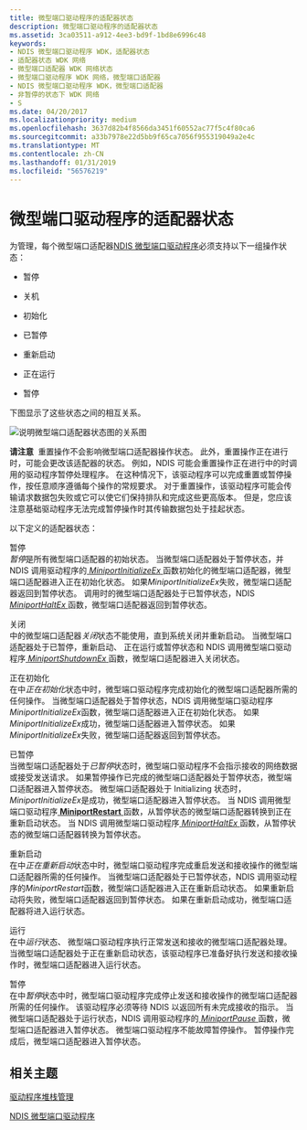 ```yaml
---
title: 微型端口驱动程序的适配器状态
description: 微型端口驱动程序的适配器状态
ms.assetid: 3ca03511-a912-4ee3-bd9f-1bd8e6996c48
keywords:
- NDIS 微型端口驱动程序 WDK，适配器状态
- 适配器状态 WDK 网络
- 微型端口适配器 WDK 网络状态
- 微型端口驱动程序 WDK 网络，微型端口适配器
- NDIS 微型端口驱动程序 WDK，微型端口适配器
- 非暂停的状态下 WDK 网络
- S
ms.date: 04/20/2017
ms.localizationpriority: medium
ms.openlocfilehash: 3637d82b4f8566da3451f60552ac77f5c4f80ca6
ms.sourcegitcommit: a33b7978e22d5bb9f65ca7056f955319049a2e4c
ms.translationtype: MT
ms.contentlocale: zh-CN
ms.lasthandoff: 01/31/2019
ms.locfileid: "56576219"
---
```

# <a name="adapter-states-of-a-miniport-driver"></a>微型端口驱动程序的适配器状态





为管理，每个微型端口适配器[NDIS 微型端口驱动程序](ndis-miniport-drivers2.md)必须支持以下一组操作状态：

-   暂停

-   关机

-   初始化

-   已暂停

-   重新启动

-   正在运行

-   暂停

下图显示了这些状态之间的相互关系。

![说明微型端口适配器状态图的关系图](images/miniportstate.png)

**请注意**  重置操作不会影响微型端口适配器操作状态。 此外，重置操作正在进行时，可能会更改该适配器的状态。 例如，NDIS 可能会重置操作正在进行中的时调用的驱动程序暂停处理程序。 在这种情况下，该驱动程序可以完成重置或暂停操作，按任意顺序遵循每个操作的常规要求。 对于重置操作，该驱动程序可能会传输请求数据包失败或它可以使它们保持排队和完成这些更高版本。 但是，您应该注意基础驱动程序无法完成暂停操作时其传输数据包处于挂起状态。

 

以下定义的适配器状态：

<a href="" id="halted"></a>暂停  
*暂停*是所有微型端口适配器的初始状态。 当微型端口适配器处于暂停状态，并 NDIS 调用驱动程序的[ *MiniportInitializeEx* ](https://msdn.microsoft.com/library/windows/hardware/ff559389)函数初始化的微型端口适配器，微型端口适配器进入正在初始化状态。 如果*MiniportInitializeEx*失败，微型端口适配器返回到暂停状态。 调用时的微型端口适配器处于已暂停状态，NDIS [ *MiniportHaltEx* ](https://msdn.microsoft.com/library/windows/hardware/ff559388)函数，微型端口适配器返回到暂停状态。

<a href="" id="shutdown"></a>关闭  
中的微型端口适配器*关闭*状态不能使用，直到系统关闭并重新启动。 当微型端口适配器处于已暂停，重新启动、 正在运行或暂停状态和 NDIS 调用微型端口驱动程序[ *MiniportShutdownEx* ](https://msdn.microsoft.com/library/windows/hardware/ff559449)函数，微型端口适配器进入关闭状态。

<a href="" id="initializing"></a>正在初始化  
在中*正在初始化*状态中时，微型端口驱动程序完成初始化的微型端口适配器所需的任何操作。 当微型端口适配器处于暂停状态，NDIS 调用微型端口驱动程序*MiniportInitializeEx*函数，微型端口适配器进入正在初始化状态。 如果*MiniportInitializeEx*成功，微型端口适配器进入暂停状态。 如果*MiniportInitializeEx*失败，微型端口适配器返回到暂停状态。

<a href="" id="paused"></a>已暂停  
当微型端口适配器处于*已暂停*状态时，微型端口驱动程序不会指示接收的网络数据或接受发送请求。 如果暂停操作已完成的微型端口适配器处于暂停状态，微型端口适配器进入暂停状态。 微型端口适配器处于 Initializing 状态时， *MiniportInitializeEx*是成功，微型端口适配器进入暂停状态。 当 NDIS 调用微型端口驱动程序[ **MiniportRestart** ](https://msdn.microsoft.com/library/windows/hardware/ff559435)函数，从暂停状态的微型端口适配器转换到正在重新启动状态。 当 NDIS 调用微型端口驱动程序[ *MiniportHaltEx* ](https://msdn.microsoft.com/library/windows/hardware/ff559388)函数，从暂停状态的微型端口适配器转换为暂停状态。

<a href="" id="restarting"></a>重新启动  
在中*正在重新启动*状态中时，微型端口驱动程序完成重启发送和接收操作的微型端口适配器所需的任何操作。 当微型端口适配器处于已暂停状态，NDIS 调用驱动程序的*MiniportRestart*函数，微型端口适配器进入正在重新启动状态。 如果重新启动将失败，微型端口适配器返回到暂停状态。 如果在重新启动成功，微型端口适配器将进入运行状态。

<a href="" id="running"></a>运行  
在中*运行*状态、 微型端口驱动程序执行正常发送和接收的微型端口适配器处理。 当微型端口适配器处于正在重新启动状态，该驱动程序已准备好执行发送和接收操作时，微型端口适配器进入运行状态。

<a href="" id="pausing"></a>暂停  
在中*暂停*状态中时，微型端口驱动程序完成停止发送和接收操作的微型端口适配器所需的任何操作。 该驱动程序必须等待 NDIS 以返回所有未完成接收的指示。 当微型端口适配器处于运行状态，NDIS 调用驱动程序的[ *MiniportPause* ](https://msdn.microsoft.com/library/windows/hardware/ff559418)函数，微型端口适配器进入暂停状态。 微型端口驱动程序不能故障暂停操作。 暂停操作完成后，微型端口适配器进入暂停状态。

## <a name="related-topics"></a>相关主题


[驱动程序堆栈管理](driver-stack-management.md)

[NDIS 微型端口驱动程序](ndis-miniport-drivers2.md)

 

 






